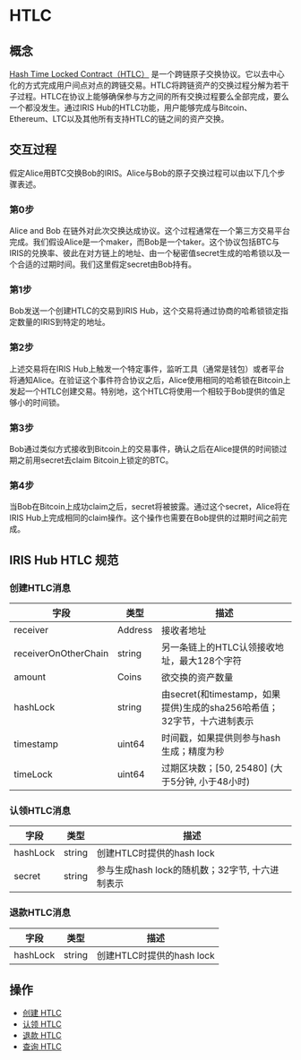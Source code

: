 # HTLC

## 概念

[Hash Time Locked Contract（HTLC）](https://en.bitcoin.it/wiki/Hash_Time_Locked_Contracts) 是一个跨链原子交换协议。它以去中心化的方式完成用户间点对点的跨链交易。HTLC将跨链资产的交换过程分解为若干子过程。HTLC在协议上能够确保参与方之间的所有交换过程要么全部完成，要么一个都没发生。通过IRIS Hub的HTLC功能，用户能够完成与Bitcoin、Ethereum、LTC以及其他所有支持HTLC的链之间的资产交换。

## 交互过程

假定Alice用BTC交换Bob的IRIS。Alice与Bob的原子交换过程可以由以下几个步骤表述。

### 第0步

  Alice and Bob 在链外对此次交换达成协议。这个过程通常在一个第三方交易平台完成。我们假设Alice是一个maker，而Bob是一个taker。这个协议包括BTC与IRIS的兑换率、彼此在对方链上的地址、由一个秘密值secret生成的哈希锁以及一个合适的过期时间。我们这里假定secret由Bob持有。

### 第1步

  Bob发送一个创建HTLC的交易到IRIS Hub，这个交易将通过协商的哈希锁锁定指定数量的IRIS到特定的地址。

### 第2步

  上述交易将在IRIS Hub上触发一个特定事件，监听工具（通常是钱包）或者平台将通知Alice。在验证这个事件符合协议之后，Alice使用相同的哈希锁在Bitcoin上发起一个HTLC创建交易。特别地，这个HTLC将使用一个相较于Bob提供的值足够小的时间锁。

### 第3步

  Bob通过类似方式接收到Bitcoin上的交易事件，确认之后在Alice提供的时间锁过期之前用secret去claim Bitcoin上锁定的BTC。

### 第4步

  当Bob在Bitcoin上成功claim之后，secret将被披露。通过这个secret，Alice将在IRIS Hub上完成相同的claim操作。这个操作也需要在Bob提供的过期时间之前完成。

## IRIS Hub HTLC 规范

### 创建HTLC消息

| **字段**             | **类型** | **描述**                                                     |
| -------------------- | -------- | ------------------------------------------------------------ |
| receiver             | Address  | 接收者地址                                                   |
| receiverOnOtherChain | string   | 另一条链上的HTLC认领接收地址，最大128个字符                        |
| amount               | Coins    | 欲交换的资产数量                                             |
| hashLock             | string   | 由secret(和timestamp，如果提供)生成的sha256哈希值；32字节，十六进制表示 |
| timestamp            | uint64   | 时间戳，如果提供则参与hash生成；精度为秒                     |
| timeLock             | uint64   | 过期区块数；[50, 25480] (大于5分钟, 小于48小时)              |

### 认领HTLC消息

| **字段** | **类型** | **描述**                                        |
| -------- | -------- | ----------------------------------------------- |
| hashLock | string   | 创建HTLC时提供的hash lock                       |
| secret   | string   | 参与生成hash lock的随机数；32字节, 十六进制表示 |

### 退款HTLC消息

| **字段** | **类型** | **描述**                  |
| -------- | -------- | ------------------------- |
| hashLock | string   | 创建HTLC时提供的hash lock |

## 操作

- [创建 HTLC](../cli-client/htlc.md#iriscli-htlc-create)
- [认领 HTLC](../cli-client/htlc.md#iriscli-htlc-claim)
- [退款 HTLC](../cli-client/htlc.md#iriscli-htlc-refund)
- [查询 HTLC](../cli-client/htlc.md#iriscli-htlc-query-htlc)
